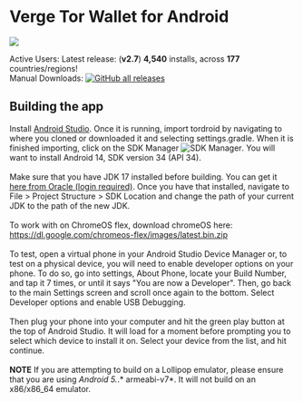Verge Tor Wallet for Android
============================

<p align="left">
  <a href="https://github.com/vergecurrency/tordroid/actions/workflows/android.yml">
  <img src="https://github.com/vergecurrency/tordroid/actions/workflows/android.yml/badge.svg">
  </a>
</p>

Active Users: Latest release: (<b>v2.7</b>) <b>4,540</b> installs, across <b>177</b> countries/regions! <br>
Manual Downloads:  <a href="https://github.com/vergecurrency/tordroid/releases/latest"><img alt="GitHub all releases" src="https://img.shields.io/github/downloads/vergecurrency/tordroid/total?logo=GitHub"></a>

## Building the app

Install [Android Studio](https://developer.android.com/sdk/installing/studio.html). Once it is
running, import tordroid by navigating to where you cloned or downloaded it and selecting
settings.gradle. When it is finished importing, click on the SDK Manager ![SDK Manager](https://developer.android.com/images/tools/sdk-manager-studio.png). 
You will want to install Android 14, SDK version 34 (API 34).
<br/><br/>
Make sure that you have JDK 17 installed before building. 
You can get it [here from Oracle (login required)](https://www.oracle.com/java/technologies/javase/jdk17-archive-downloads.html). 
Once you have that installed, navigate to File > Project Structure > SDK Location and change the path of your current JDK to 
the path of the new JDK.
<br/><br/>
To work with on ChromeOS flex, download chromeOS here: https://dl.google.com/chromeos-flex/images/latest.bin.zip
<br/><br/>
To test, open a virtual phone in your Android Studio Device Manager or, to test on a physical device, 
you will need to enable developer options on your phone. To do so, go into settings, About Phone, 
locate your Build Number, and tap it 7 times, or until it says "You are now a Developer". Then, 
go back to the main Settings screen and scroll once again to the bottom. Select Developer options 
and enable USB Debugging.
<br/><br/>
Then plug your phone into your computer and hit the green play button at the top of
Android Studio. It will load for a moment before prompting you to select which device to install
it on. Select your device from the list, and hit continue.
<br/><br/>
**NOTE**
If you are attempting to build on a Lollipop emulator, please ensure that you are using *Android 5.*.* armeabi-v7*. 
It will not build on an x86/x86_64 emulator.
